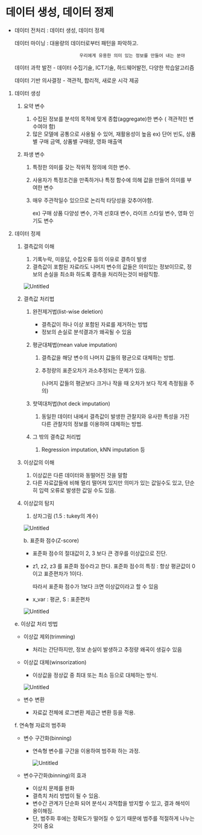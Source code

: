 # 데이터 생성, 데이터 정제

- 데이터 전처리 : 데이터 생성, 데이터 정제

  데이터 마이닝 : 대용량의 데이터로부터 패턴을 파악하고.

  ```
                          우리에게 유용한 의미 있는 정보를 만들어 내는 분야
  ```

  데이터 과학 발전 - 데이터 수집기술, ICT기술, 하드웨어발전, 다양한 학습알고리즘

  데이터 기반 의사결정 - 객관적, 합리적, 새로운 시각 제공

1. 데이터  생성

   1. 요약 변수

      1. 수집된 정보를 분석의 목적에 맞게 종합(aggregate)한 변수 ( 객관적인 변수여야 함)
      2. 많은 모델에 공통으로 사용될 수 있어, 재활용성이 높음 ex) 단어 빈도, 상품별 구매 금액, 상품별 구매량, 영화 매출액

   2. 파생 변수

      1. 특정한 의미를 갖는 작위적 정의에 의한 변수.

      2. 사용자가 특정조건을 만족하거나 특정 함수에 의해 값을 만들어 의미를 부여한 변수

      3. 매우 주관적일수 있으므로 논리적 타당성을 갖추어야함.

         ex) 구매 상품 다양성 변수, 가격 선호대 변수, 라이프 스타일 변수, 영화 인기도 변수

2. 데이터 정제

   1. 결측값의 이해

      1. 기록누락, 미응답, 수집오류 등의 이유로 결측이 발생
      2. 결측값이 포함된 자료라도 나머지 변수의 값들은 의미있는 정보이므로, 정보의 손실을 최소화 하도록 결측을 처리하는것이 바람직함.

      ![Untitled](https://s3-us-west-2.amazonaws.com/secure.notion-static.com/3fac3515-4f98-4a5a-b2fa-a12c5fcd5489/Untitled.png)

   2. 결측값 처리법

      1. 완전제거법(list-wise deletion)

         - 결측값이 하나 이상 포함된 자료를 제거하는 방법
         - 정보의 손실로 분석결과가 왜곡될 수 있음

      2. 평균대체법(mean value imputation)

         1. 결측값을 해당 변수의 나머지 값들의 평균으로 대체하는 방법.

         2. 추정량의 표준오차가 과소추정되는 문제가 있음.

            (나머지 값들의 평균보다 크거나 작을 때 오차가 보다 작게 측정됨을 주의)

      3. 핫덱대처법(hot deck imputation)

         1. 동일한 데이터 내에서 결측값이 발생한 관찰지와 유사한 특성을 가진 다른 관찰지의 정보를 이용하여 대체하는 방법.

      4. 그 밖의 결측값 처리법

         1. Regression imputation, kNN imputation 등

   3. 이상값의 이해

      1. 이상값은 다른 데이터와 동떨어진 것을 말함
      2. 다른 자료값들에 비해 멀리 떨어져 있지만 의미가 있는 값일수도 있고, 단순히 입력 오류로 발생한 값일 수도 있음.

   4. 이상값의 탐지

      1. 상자그림  (1.5 : tukey의 계수)

      ![Untitled](https://s3-us-west-2.amazonaws.com/secure.notion-static.com/5723ce03-4f61-44f2-9dfb-0b68d3a918f7/Untitled.png)

      b. 표준화 점수(Z-score)

      - 표준화 점수의 절대값이 2, 3 보다 큰 경우를 이상값으로 진단.

      - z1, z2, z3 를 표준화 점수라고 한다. 표준화 점수의 특징 : 항상 평균값이 0이고 표준편차가 1이다.

        따라서 표준화 점수가 1보다 크면 이상값이라고 할 수 있음

      - x_var : 평균, S : 표준편차

      ![Untitled](https://s3-us-west-2.amazonaws.com/secure.notion-static.com/95c1cac3-5cea-49df-9da0-7ab3008c2cb8/Untitled.png)

   e.  이상값 처리 방법

   - 이상값 제외(trimming)

     - 처리는 간단하지만, 정보 손실이 발생하고 추정량 왜곡이 생길수 있음

   - 이상값 대체(winsorization)

     - 이상값을 정상값 중 최대 또는 최소 등으로 대체하는 방식.

     ![Untitled](https://s3-us-west-2.amazonaws.com/secure.notion-static.com/a896c026-0a4d-4e04-aa0c-000c72ebaefc/Untitled.png)

   - 변수 변환

     - 자료값 전체에 로그변환 제곱근 변환 등을 적용.

   f. 연속형 자료의 범주화

   - 변수 구간화(binning)

     - 연속형 변수를 구간을 이용하여 범주화 하는 과정.

       ![Untitled](https://s3-us-west-2.amazonaws.com/secure.notion-static.com/b1ab82ae-c386-4754-a793-10fae9d60226/Untitled.png)

   - 변수구간화(binning)의 효과

     - 이상치 문제를 완화
     - 결측치 처리 방법이 될 수 있음.
     - 변수간 관계가 단순화 되어 분석시 과적합을 방지할 수 있고, 결과 해석이 용이해짐.
     - 단, 범주화 후에는 정확도가 떨어질 수 있기 때문에 범주를 적절하게 나누는 것이 중요